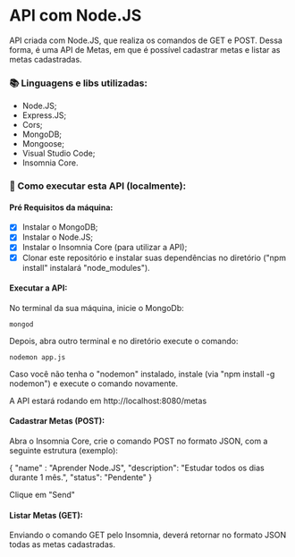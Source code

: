 # API com Node.JS

API criada com Node.JS, que realiza os comandos de GET e POST.
Dessa forma, é uma API de Metas, em que é possível cadastrar metas e listar as metas cadastradas.

### :books: Linguagens e libs utilizadas: 

- Node.JS;
- Express.JS;
- Cors;
- MongoDB;
- Mongoose;
- Visual Studio Code;
- Insomnia Core.


### :pushpin: Como executar esta API (localmente):

#### Pré Requisitos da máquina:

- [x] Instalar o MongoDB;
- [x] Instalar o Node.JS; 
- [x] Instalar o Insomnia Core (para utilizar a API);
- [x] Clonar este repositório e instalar suas dependências no diretório ("npm install" instalará "node_modules").

#### Executar a API:


No terminal da sua máquina, inicie o MongoDb:

```
mongod
```

Depois, abra outro terminal e no diretório execute o comando:

```
nodemon app.js
```

Caso você não tenha o "nodemon" instalado, instale (via "npm install -g nodemon") e execute o comando novamente.

A API estará rodando em http://localhost:8080/metas



#### Cadastrar Metas (POST):

Abra o Insomnia Core, crie o comando POST no formato JSON, com a seguinte estrutura (exemplo):

{
	"name" : "Aprender Node.JS",
	"description": "Estudar todos os dias durante 1 mês.",
	"status": "Pendente"
}

Clique em "Send"



#### Listar Metas (GET):

Enviando o comando GET pelo Insomnia, deverá retornar no formato JSON todas as metas cadastradas.

